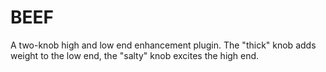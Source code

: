 # BEEF
A two-knob high and low end enhancement plugin. The "thick" knob adds weight to the low end, the "salty" knob excites the high end.

